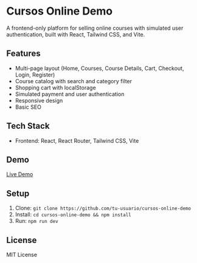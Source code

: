 # Cursos Online Demo
A frontend-only platform for selling online courses with simulated user authentication, built with React, Tailwind CSS, and Vite.

## Features
- Multi-page layout (Home, Courses, Course Details, Cart, Checkout, Login, Register)
- Course catalog with search and category filter
- Shopping cart with localStorage
- Simulated payment and user authentication
- Responsive design
- Basic SEO

## Tech Stack
- Frontend: React, React Router, Tailwind CSS, Vite

## Demo
[Live Demo](https://cursos-online-demo.vercel.app)

## Setup
1. Clone: `git clone https://github.com/tu-usuario/cursos-online-demo`
2. Install: `cd cursos-online-demo && npm install`
3. Run: `npm run dev`

## License
MIT License